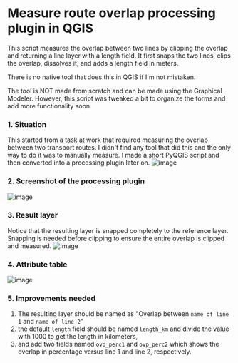 # Measure route overlap processing plugin in QGIS
This script measures the overlap between two lines by clipping the overlap and returning a line layer with a length field. It first snaps the two lines, clips the overlap, dissolves it, and adds a length field in meters.

There is no native tool that does this in QGIS if I'm not mistaken.

The tool is NOT made from scratch and can be made using the Graphical Modeler. However, this script was tweaked a bit to organize the forms and add more functionality soon.

### 1. Situation
This started from a task at work that required measuring the overlap between two transport routes. I didn't find any tool that did this and the only way to do it was to manually measure. I made a short PyQGIS script and then converted into a processing plugin later on.
![image](https://user-images.githubusercontent.com/63440740/119226802-8e50ef00-bb3d-11eb-9f4b-eb243b384e8a.png)

### 2. Screenshot of the processing plugin
![image](https://user-images.githubusercontent.com/63440740/119226872-d3752100-bb3d-11eb-8712-7f7441af9a35.png)

### 3. Result layer
Notice that the resulting layer is snapped completely to the reference layer. Snapping is needed before clipping to ensure the entire overlap is clipped and measured.
![image](https://user-images.githubusercontent.com/63440740/119226910-0ddebe00-bb3e-11eb-8f36-8aa0d74cad47.png)

### 4. Attribute table
![image](https://user-images.githubusercontent.com/63440740/119226923-1df69d80-bb3e-11eb-9d25-570b069dfd1b.png)

### 5. Improvements needed
1. The resulting layer should be named as "Overlap between `name of line 1` and `name of line 2`"
2. the default `length` field should be named `length_km` and divide the value with 1000 to get the length in kilometers,
3. and add two fields named `ovp_perc1` and `ovp_perc2` which shows the overlap in percentage versus line 1 and line 2, respectively.
